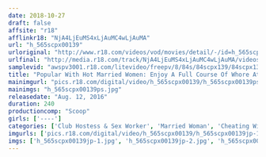 ```yaml
---
date: 2018-10-27
draft: false
affsite: "r18"
afflinkr18: "NjA4LjEuMS4xLjAuMC4wLjAuMA"
url: "h_565scpx00139"
urloriginal: "http://www.r18.com/videos/vod/movies/detail/-/id=h_565scpx00139"
urlfinal: "http://media.r18.com/track/NjA4LjEuMS4xLjAuMC4wLjAuMA/videos/vod/movies/detail/-/id=h_565scpx00139"
samplevid: "awspv3001.r18.com/litevideo/freepv/8/84s/84scpx139/84scpx139_dmb_w.mp4"
title: "Popular With Hot Married Women: Enjoy A Full Course Of Whore At This All-You-Can-Fuck Brothel! Their Cheating Pussies Get Wet At The Sight Of Hard Dick, And We've Heard They'll Even Fuck You Without A Condom - But Is It True?"
mainimgurl: "pics.r18.com/digital/video/h_565scpx00139/h_565scpx00139ps.jpg"
mainimgs: "h_565scpx00139ps.jpg"
releasedate: "Aug. 12, 2016"
duration: 240
productioncomp: "Scoop"
girls: ['----']
categories: ['Club Hostess & Sex Worker', 'Married Woman', 'Cheating Wife', 'Over 4 Hours', 'Hi-Def']
imgurls: ['pics.r18.com/digital/video/h_565scpx00139/h_565scpx00139jp-1.jpg', 'pics.r18.com/digital/video/h_565scpx00139/h_565scpx00139jp-2.jpg', 'pics.r18.com/digital/video/h_565scpx00139/h_565scpx00139jp-3.jpg', 'pics.r18.com/digital/video/h_565scpx00139/h_565scpx00139jp-4.jpg', 'pics.r18.com/digital/video/h_565scpx00139/h_565scpx00139jp-5.jpg', 'pics.r18.com/digital/video/h_565scpx00139/h_565scpx00139jp-6.jpg', 'pics.r18.com/digital/video/h_565scpx00139/h_565scpx00139jp-7.jpg', 'pics.r18.com/digital/video/h_565scpx00139/h_565scpx00139jp-8.jpg', 'pics.r18.com/digital/video/h_565scpx00139/h_565scpx00139jp-9.jpg', 'pics.r18.com/digital/video/h_565scpx00139/h_565scpx00139jp-10.jpg', 'pics.r18.com/digital/video/h_565scpx00139/h_565scpx00139jp-11.jpg', 'pics.r18.com/digital/video/h_565scpx00139/h_565scpx00139jp-12.jpg', 'pics.r18.com/digital/video/h_565scpx00139/h_565scpx00139jp-13.jpg', 'pics.r18.com/digital/video/h_565scpx00139/h_565scpx00139jp-14.jpg', 'pics.r18.com/digital/video/h_565scpx00139/h_565scpx00139jp-15.jpg', 'pics.r18.com/digital/video/h_565scpx00139/h_565scpx00139jp-16.jpg', 'pics.r18.com/digital/video/h_565scpx00139/h_565scpx00139jp-17.jpg', 'pics.r18.com/digital/video/h_565scpx00139/h_565scpx00139jp-18.jpg', 'pics.r18.com/digital/video/h_565scpx00139/h_565scpx00139jp-19.jpg', 'pics.r18.com/digital/video/h_565scpx00139/h_565scpx00139jp-20.jpg']
imgs: ['h_565scpx00139jp-1.jpg', 'h_565scpx00139jp-2.jpg', 'h_565scpx00139jp-3.jpg', 'h_565scpx00139jp-4.jpg', 'h_565scpx00139jp-5.jpg', 'h_565scpx00139jp-6.jpg', 'h_565scpx00139jp-7.jpg', 'h_565scpx00139jp-8.jpg', 'h_565scpx00139jp-9.jpg', 'h_565scpx00139jp-10.jpg', 'h_565scpx00139jp-11.jpg', 'h_565scpx00139jp-12.jpg', 'h_565scpx00139jp-13.jpg', 'h_565scpx00139jp-14.jpg', 'h_565scpx00139jp-15.jpg', 'h_565scpx00139jp-16.jpg', 'h_565scpx00139jp-17.jpg', 'h_565scpx00139jp-18.jpg', 'h_565scpx00139jp-19.jpg', 'h_565scpx00139jp-20.jpg']
---
```

